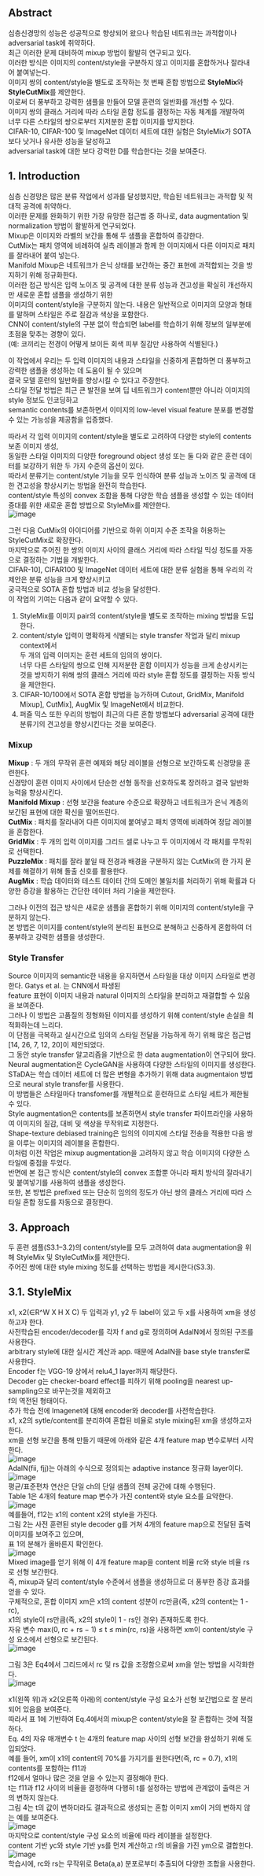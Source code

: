 ## Abstract
심층신경망의 성능은 성공적으로 향상되어 왔으나 학습된 네트워크는 과적합이나 adversarial task에 취약하다.  
최근 이러한 문제 대비하여 mixup 방법이 활발히 연구되고 있다.  
이러한 방식은 이미지의 content/style을 구분하지 않고 이미지를 혼합하거나 잘라내어 붙여넣는다.  
이미지 쌍의 content/style을 별도로 조작하는 첫 번째 혼합 방법으로 **StyleMix**와 **StyleCutMix**를 제안한다.  
이로써 더 풍부하고 강력한 샘플을 만들어 모델 훈련의 일반화를 개선할 수 있다.  
이미지 쌍의 클래스 거리에 따라 스타일 혼합 정도를 결정하는 자동 체계를 개발하여  
너무 다른 스타일의 쌍으로부터 지저분한 혼합 이미지를 방지한다.  
CIFAR-10, CIFAR-100 및 ImageNet 데이터 세트에 대한 실험은 StyleMix가 SOTA보다 낫거나 유사한 성능을 달성하고  
adversarial task에 대한 보다 강력한 D를 학습한다는 것을 보여준다.

## 1. Introduction
심층 신경망은 많은 분류 작업에서 성과를 달성했지만, 학습된 네트워크는 과적합 및 적대적 공격에 취약하다.  
이러한 문제를 완화하기 위한 가장 유망한 접근법 중 하나로, data augmentation 및 normalization 방법이 활발하게 연구되었다.  
Mixup은 이미지와 라벨의 보간을 통해 두 샘플을 혼합하여 증강한다.  
CutMix는 패치 영역에 비례하여 실측 레이블과 함께 한 이미지에서 다른 이미지로 패치를 잘라내어 붙여 넣는다.  
Manifold Mixup은 네트워크가 은닉 상태를 보간하는 중간 표현에 과적합되는 것을 방지하기 위해 정규화한다.  
이러한 접근 방식은 입력 노이즈 및 공격에 대한 분류 성능과 견고성을 확실히 개선하지만 새로운 혼합 샘플을 생성하기 위한  
이미지의 content/style을 구분하지 않는다. 내용은 일반적으로 이미지의 모양과 형태를 말하며 스타일은 주로 질감과 색상을 포함한다.  
CNN이 content/style의 구분 없이 학습되면 label를 학습하기 위해 정보의 일부분에 초점을 맞추는 경향이 있다.  
(예: 코끼리는 전경이 어떻게 보이든 회색 피부 질감만 사용하여 식별된다.)  

이 작업에서 우리는 두 입력 이미지의 내용과 스타일을 신중하게 혼합하면 더 풍부하고 강력한 샘플을 생성하는 데 도움이 될 수 있으며  
결국 모델 훈련의 일반화를 향상시킬 수 있다고 주장한다.  
스타일 전달 방법은 최근 큰 발전을 보여 딥 네트워크가 content뿐만 아니라 이미지의 style 정보도 인코딩하고  
semantic contents를 보존하면서 이미지의 low-level visual feature 분포를 변경할 수 있는 가능성을 제공함을 입증했다.  

따라서 각 입력 이미지의 content/style을 별도로 고려하여 다양한 style의 contents 보존 이미지 생성,  
동일한 스타일 이미지의 다양한 foreground object 생성 또는 둘 다와 같은 훈련 데이터를 보강하기 위한 두 가지 수준의 옵션이 있다.  
따라서 분류기는 content/style 기능을 모두 인식하여 분류 성능과 노이즈 및 공격에 대한 견고성을 향상시키는 방법을 완전히 학습한다.  
content/style 특성의 convex 조합을 통해 다양한 학습 샘플을 생성할 수 있는 데이터 증대를 위한 새로운 혼합 방법으로 StyleMix를 제안한다.  
![image](https://user-images.githubusercontent.com/40943064/136573448-cca61a0f-81ad-4b31-bd99-12a836077fa4.png)

그런 다음 CutMix의 아이디어를 기반으로 하위 이미지 수준 조작을 허용하는 StyleCutMix로 확장한다.  
마지막으로 주어진 한 쌍의 이미지 사이의 클래스 거리에 따라 스타일 믹싱 정도를 자동으로 결정하는 기법을 개발한다.  
CIFAR-10], CIFAR100 및 ImageNet 데이터 세트에 대한 분류 실험을 통해 우리의 각 제안은 분류 성능을 크게 향상시키고  
궁극적으로 SOTA 혼합 방법과 비교 성능을 달성한다.  
이 작업의 기여는 다음과 같이 요약할 수 있다.  
1. StyleMix를 이미지 pair의 content/style을 별도로 조작하는 mixing 방법을 도입한다.   
2. content/style 입력이 명확하게 식별되는 style transfer 작업과 달리 mixup context에서  
두 개의 입력 이미지는 훈련 세트의 임의의 쌍이다.  
너무 다른 스타일의 쌍으로 인해 지저분한 혼합 이미지가 성능을 크게 손상시키는 것을 방지하기 위해 
쌍의 클래스 거리에 따라 style 혼합 정도를 결정하는 자동 방식을 제안한다.  
3. CIFAR-10/100에서 SOTA 혼합 방법을 능가하며 Cutout, GridMix, Manifold Mixup], CutMix], AugMix 및 ImageNet에서 비교한다. 
4. 퍼즐 믹스 또한 우리의 방법이 최근의 다른 혼합 방법보다 adversarial 공격에 대한 분류기의 견고성을 향상시킨다는 것을 보여준다.  

### Mixup
**Mixup** : 두 개의 무작위 훈련 예제와 해당 레이블을 선형으로 보간하도록 신경망을 훈련한다.  
신경망이 훈련 이미지 사이에서 단순한 선형 동작을 선호하도록 장려하고 결국 일반화 능력을 향상시킨다.  
**Manifold Mixup** : 선형 보간을 feature 수준으로 확장하고 네트워크가 은닉 계층의 보간된 표현에 대한 확신을 떨어뜨린다.  
**CutMix** : 패치를 잘라내어 다른 이미지에 붙여넣고 패치 영역에 비례하여 정답 레이블을 혼합한다.  
**GridMix** : 두 개의 입력 이미지를 그리드 셀로 나누고 두 이미지에서 각 패치를 무작위로 선택한다.  
**PuzzleMix** : 패치를 잘라 붙일 때 전경과 배경을 구분하지 않는 CutMix의 한 가지 문제를 해결하기 위해 돌출 신호를 활용한다.  
**AugMix** : 학습 데이터와 테스트 데이터 간의 도메인 불일치를 처리하기 위해 확률과 다양한 증강을 활용하는 간단한 데이터 처리 기술을 제안한다.  
  
그러나 이전의 접근 방식은 새로운 샘플을 혼합하기 위해 이미지의 content/style을 구분하지 않는다.  
본 방법은 이미지를 content/style의 분리된 표현으로 분해하고 신중하게 혼합하여 더 풍부하고 강력한 샘플을 생성한다.  
  
### Style Transfer
Source 이미지의 semantic한 내용을 유지하면서 스타일을 대상 이미지 스타일로 변경한다. Gatys et al. 는 CNN에서 파생된  
feature 표현이 이미지 내용과 natural 이미지의 스타일을 분리하고 재결합할 수 있음을 보여준다.  
그러나 이 방법은 고품질의 정형화된 이미지를 생성하기 위해 content/style 손실을 최적화하는데 느리다.  
이 단점을 극복하고 실시간으로 임의의 스타일 전달을 가능하게 하기 위해 많은 접근법[14, 26, 7, 12, 20]이 제안되었다.  
그 동안 style transfer 알고리즘을 기반으로 한 data augmentation이 연구되어 왔다.  
Neural augmentation은 CycleGAN을 사용하여 다양한 스타일의 이미지를 생성한다.  
STaDA는 학습 데이터 세트에 더 많은 변형을 추가하기 위해 data augmentaion 방법으로 neural style transfer를 사용한다.  
이 방법들은 스타일마다 transfomer를 개별적으로 훈련하므로 스타일 세트가 제한될 수 있다.  
Style augmentation은 contents를 보존하면서 style transfer 파이프라인을 사용하여 이미지의 질감, 대비 및 색상을 무작위로 지정한다.  
Shape-texture debiased training은 임의의 이미지에 스타일 전송을 적용한 다음 쌍을 이루는 이미지의 레이블을 혼합한다.  
이처럼 이전 작업은 mixup augmentation을 고려하지 않고 학습 이미지의 다양한 스타일에 중점을 두었다.  
반면에 본 접근 방식은 content/style의 convex 조합뿐 아니라  패치 방식의 잘라내기 및 붙여넣기를 사용하여 샘플을 생성한다.  
또한, 본 방법은 prefixed 또는 단순히 임의의 정도가 아닌 쌍의 클래스 거리에 따라 스타일 혼합 정도를 자동으로 결정한다.  

## 3. Approach
두 훈련 샘플(S3.1–3.2)의 content/style를 모두 고려하여 data augmentation을 위해 StyleMix 및 StyleCutMix를 제안한다.  
주어진 쌍에 대한 style mixing 정도를 선택하는 방법을 제시한다(S3.3).  
## 3.1. StyleMix
x1, x2(∈R^W X H X C) 두 입력과 y1, y2 두 label이 있고 두 x를 사용하여 xm을 생성하고자 한다.  
사전학습된 encoder/decoder를 각자 f and g로 정의하며 AdaIN에서 정의된 구조를 사용한다.  
arbitrary style에 대한 실시간 계산과 app. 때문에 AdaIN을 base style transfer로 사용한다.  
Encoder f는 VGG-19 상에서 relu4_1 layer까지 해당한다.  
Decoder g는 checker-board effect를 피하기 위해 pooling을 nearest up-sampling으로 바꾸는것을 제외하고  
f의 역전된 형태이다.  
추가 학습 전에 Imagenet에 대해 encoder와 decoder를 사전학습한다.  
x1, x2의 sytle/content를 분리하여 혼합된 비율로 style mixing된 xm을 생성하고자 한다.  
xm을 선형 보간을 통해 만들기 때문에 아래와 같은 4개 feature map 변수로부터 시작한다.  
![image](https://user-images.githubusercontent.com/40943064/136580993-ace08e5a-7140-44b3-8dc7-df9dbe3fc719.png)  
AdaIN(fii, fjj)는 아래의 수식으로 정의되는 adaptive instance 정규화 layer이다.  
![image](https://user-images.githubusercontent.com/40943064/136581150-d0ccffc7-03a7-4cbb-9c33-c7ca5d7706be.png)  
평균/표준편차 연산은 단일 ch의 단일 샘플의 전체 공간에 대해 수행된다.  
Table 1은 4개의 feature map 변수가 가진 content와 style 요소를 요약한다.  
![image](https://user-images.githubusercontent.com/40943064/136581350-08deb591-009c-44a3-8b26-8e297794fb03.png)  
예를들어, f12는 x1의 content x2의 style을 가진다.  
그림 2는 사전 훈련된 style decoder g를 거쳐 4개의 feature map으로 전달된 출력 이미지를 보여주고 있으며,  
표 1의 분해가 올바른지 확인한다.  
![image](https://user-images.githubusercontent.com/40943064/136581790-6771fb81-677c-40d7-aac9-876dd195de09.png)  
Mixed image를 얻기 위해 이 4개 feature map을 content 비율 rc와 style 비율 rs로 선형 보간한다.  
즉, mixup과 달리 content/style 수준에서 샘플을 생성하므로 더 풍부한 증강 효과를 얻을 수 있다.  
구체적으로, 혼합 이미지 xm은 x1의 content 성분이 rc만큼(즉, x2의 content는 1 - rc),  
x1의 style이 rs만큼(즉, x2의 style이 1 - rs인 경우) 존재하도록 한다.  
자유 변수 max(0, rc + rs − 1) ≤ t ≤ min(rc, rs)을 사용하면 xm이 content/style 구성 요소에서 선형으로 보간된다.  
![image](https://user-images.githubusercontent.com/40943064/136582405-17789a1a-1710-4b55-a9fe-7c29a1ec5465.png)  

그림 3은 Eq4에서 그리드에서 rc 및 rs 값을 조정함으로써 xm을 얻는 방법을 시각화한다.  
![image](https://user-images.githubusercontent.com/40943064/136583140-6a01e498-56cb-4db4-9914-51e650fc7e04.png)

x1(왼쪽 위)과 x2(오른쪽 아래)의 content/style 구성 요소가 선형 보간법으로 잘 분리되어 있음을 보여준다.  
따라서 표 1에 기반하여 Eq.4에서의 mixup은 content/style을 잘 혼합하는 것에 적절하다.  
Eq. 4의 자유 매개변수 t 는 4개의 feature map 사이의 선형 보간을 완성하기 위해 도입되었다.  
예를 들어, xm이 x1의 content의 70%를 가지기를 원한다면(즉, rc = 0.7), x1의 contents를 포함하는 f11과  
f12에서 얼마나 많은 것을 얻을 수 있는지 결정해야 한다.  
t는 f11과 f12 사이의 비율을 결정하며 다행히 t를 설정하는 방법에 관계없이 출력은 거의 변하지 않는다.  
그림 4는 t의 값이 변하더라도 결과적으로 생성되는 혼합 이미지 xm이 거의 변하지 않는 예를 보여준다.  
![image](https://user-images.githubusercontent.com/40943064/136583193-4eeeb8b1-3b21-4704-958f-ba68791a280d.png)  
마지막으로 content/style 구성 요소의 비율에 따라 레이블을 설정한다.  
content 기반 yc와 style 기반 ys를 먼저 계산하고 r의 비율을 가진 ym으로 결합한다.  
![image](https://user-images.githubusercontent.com/40943064/136584745-81bd64ce-b31b-4490-b876-8d49b181b7ea.png)  
학습시에, rc와 rs는 무작위로 Beta(a,a) 분포로부터 추출되어 다양한 조합을 사용한다.  
